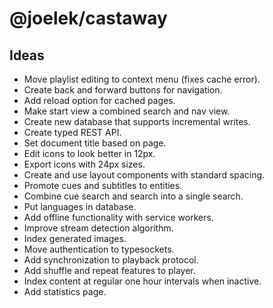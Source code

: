 # @joelek/castaway

## Ideas

* Move playlist editing to context menu (fixes cache error).
* Create back and forward buttons for navigation.
* Add reload option for cached pages.
* Make start view a combined search and nav view.
* Create new database that supports incremental writes.
* Create typed REST API.
* Set document title based on page.
* Edit icons to look better in 12px.
* Export icons with 24px sizes.
* Create and use layout components with standard spacing.
* Promote cues and subtitles to entities.
* Combine cue search and search into a single search.
* Put languages in database.
* Add offline functionality with service workers.
* Improve stream detection algorithm.
* Index generated images.
* Move authentication to typesockets.
* Add synchronization to playback protocol.
* Add shuffle and repeat features to player.
* Index content at regular one hour intervals when inactive.
* Add statistics page.
